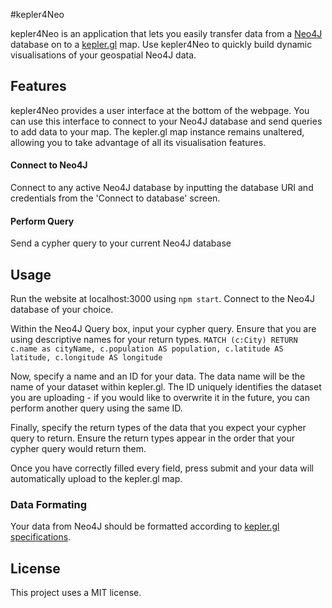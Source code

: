 #kepler4Neo

kepler4Neo is an application that lets you easily transfer data from a [Neo4J](https://neo4j.com/) database on to a [kepler.gl](https://kepler.gl/) map. Use kepler4Neo to quickly build dynamic visualisations of your geospatial Neo4J data.

## Features

kepler4Neo provides a user interface at the bottom of the webpage. You can use this interface to connect to your Neo4J database and send queries to add data to your map. The kepler.gl map instance remains unaltered, allowing you to take advantage of all its visualisation features.

#### Connect to Neo4J
Connect to any active Neo4J database by inputting the database URI and credentials from the 'Connect to database' screen. 

#### Perform Query
Send a cypher query to your current Neo4J database

## Usage

Run the website at localhost:3000 using `npm start`. Connect to the Neo4J database of your choice.

Within the Neo4J Query box, input your cypher query. Ensure that you are using descriptive names for your return types.
`MATCH (c:City) RETURN c.name as cityName, c.population AS population, c.latitude AS latitude, c.longitude AS longitude `

Now, specify a name and an ID for your data. The data name will be the name of your dataset within kepler.gl. The ID uniquely identifies the dataset you are uploading - if you would like to overwrite it in the future, you can perform another query using the same ID.

Finally, specify the return types of the data that you expect your cypher query to return. Ensure the return types appear in the order that your cypher query would return them.

Once you have correctly filled every field, press submit and your data will automatically upload to the kepler.gl map. 

### Data Formating

Your data from Neo4J should be formatted according to [kepler.gl specifications](https://docs.kepler.gl/docs/user-guides/b-kepler-gl-workflow/a-add-data-to-the-map).

## License

This project uses a MIT license. 

